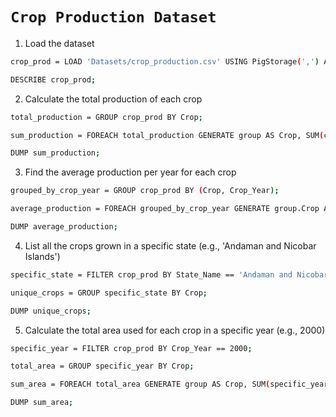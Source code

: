 # `Crop Production Dataset `

1.	Load the dataset
```sh
crop_prod = LOAD 'Datasets/crop_production.csv' USING PigStorage(',') AS (State_Name:chararray, District_Name:chararray, Crop_Year:int, Season:chararray, Crop:chararray, Area:float, Production:float);

DESCRIBE crop_prod;
```

2.	Calculate the total production of each crop
```sh
total_production = GROUP crop_prod BY Crop;

sum_production = FOREACH total_production GENERATE group AS Crop, SUM(crop_prod.Production) AS Total_Production;

DUMP sum_production;
```

3.	Find the average production per year for each crop
```sh
grouped_by_crop_year = GROUP crop_prod BY (Crop, Crop_Year);

average_production = FOREACH grouped_by_crop_year GENERATE group.Crop AS Crop, group.Crop_Year AS Crop_Year, AVG(crop_prod.Production) AS Avg_Production;

DUMP average_production;
```

4.	List all the crops grown in a specific state (e.g., 'Andaman and Nicobar Islands')

```sh
specific_state = FILTER crop_prod BY State_Name == 'Andaman and Nicobar Islands';

unique_crops = GROUP specific_state BY Crop;

DUMP unique_crops;
```

5.	Calculate the total area used for each crop in a specific year (e.g., 2000)
```sh
specific_year = FILTER crop_prod BY Crop_Year == 2000;

total_area = GROUP specific_year BY Crop;

sum_area = FOREACH total_area GENERATE group AS Crop, SUM(specific_year.Area) AS Total_Area;

DUMP sum_area;
```